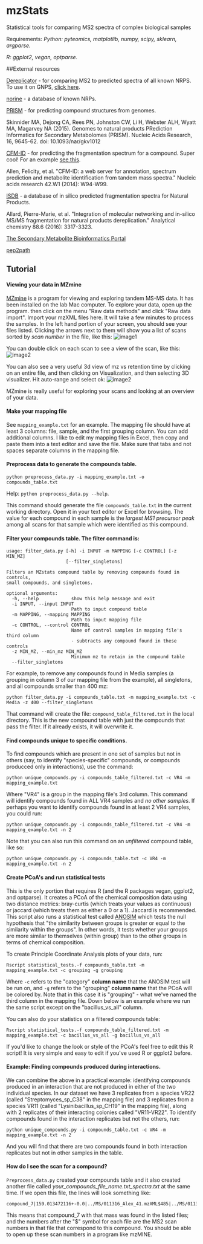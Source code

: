 # mzStats
Statistical tools for comparing MS2 spectra of complex biological samples

Requirements:
*Python: pyteomics, matplotlib, numpy, scipy, sklearn, argparse.*

*R: ggplot2, vegan, optparse.*

##External resources

[Dereplicator](http://cab.spbu.ru/software/dereplicator/) - for comparing MS2 to predicted spectra of all known NRPS. To use it on GNPS, [click here](http://gnps.ucsd.edu/ProteoSAFe/static/gnps-theoretical.jsp).

[norine](http://bioinfo.lifl.fr/norine/result.jsp?ID=NOR01048) - a database of known NRPs.

[PRISM](https://github.com/magarveylab/prism-releases) - for predicting compound structures from genomes.

Skinnider MA, Dejong CA, Rees PN, Johnston CW, Li H, Webster ALH, Wyatt MA, Magarvey NA (2015). Genomes to natural products PRediction Informatics for Secondary Metabolomes (PRISM). Nucleic Acids Research, 16, 9645-62. doi: 10.1093/nar/gkv1012

[CFM-ID](http://cfmid.wishartlab.com/predict) - for predicting the fragmentation spectrum for a compound. Super cool! For an example [see this](http://cfmid.wishartlab.com/queries/259302b9cf3cde8a2443f0cc3806db2582ce01d5).

Allen, Felicity, et al. "CFM-ID: a web server for annotation, spectrum prediction and metabolite identification from tandem mass spectra." Nucleic acids research 42.W1 (2014): W94-W99.

[ISDB](http://oolonek.github.io/ISDB/) - a database of in silico predicted fragmentation spectra for Natural Products.

Allard, Pierre-Marie, et al. "Integration of molecular networking and in-silico MS/MS fragmentation for natural products dereplication." Analytical chemistry 88.6 (2016): 3317-3323.

[The Secondary Metabolite Bioinformatics Portal](http://www.secondarymetabolites.org/)

[pep2path](http://pep2path.sourceforge.net/)

## Tutorial
 
#### Viewing your data in MZmine

[MZmine](http://mzmine.github.io/) is a program for viewing and exploring tandem MS-MS data. It has been installed on the lab Mac computer.
To explore your data, open up the program. then click on the menu "Raw data methods" and click "Raw data import". Import your mzXML files here. It will take a few minutes to process the samples. In the left hand portion of your screen, you should see your files listed. Clicking the arrows next to them will show you a list of scans sorted by *scan number* in the file, like this:
![image1](http://i.imgur.com/bgdfnBc.png)

You can double click on each scan to see a view of the scan, like this:
![image2](http://i.imgur.com/vxXN4RU.png)

You can also see a very useful 3d view of mz vs retention time by clicking on an entire file, and then clicking on Visualization, and then selecting 3D visualizer. Hit auto-range and select ok:
![image2](http://i.imgur.com/JedavdE.png)


MZmine is really useful for exploring your scans and looking at an overview of your data.

#### Make your mapping file
See `mapping_example.txt` for an example. The mapping file should have at least 3 columns: file, sample, and the first grouping column. You can add additional columns. I like to edit my mapping files in Excel, then copy and paste them into a text editor and save the file. Make sure that tabs and not spaces separate columns in the mapping file.

#### Preprocess data to generate the compounds table.

```
python preprocess_data.py -i mapping_example.txt -o compounds_table.txt
```

Help: `python preprocess_data.py --help`.

This command should generate the file `compounds_table.txt` in the current working directory. Open it in your text editor or Excel for browsing. The value for each compound in each sample is the *largest MS1 precursor peak* among all scans for that sample which were identified as this compound. 

#### Filter your compounds table. The filter command is: 

```
usage: filter_data.py [-h] -i INPUT -m MAPPING [-c CONTROL] [-z MIN_MZ]
                      [--filter_singletons]

Filters an MZstats compound table by removing compounds found in controls,
small compounds, and singletons.

optional arguments:
  -h, --help            show this help message and exit
  -i INPUT, --input INPUT
                        Path to input compound table
  -m MAPPING, --mapping MAPPING
                        Path to input mapping file
  -c CONTROL, --control CONTROL
                        Name of control samples in mapping file's third column
                        - subtracts any compound found in these controls
  -z MIN_MZ, --min_mz MIN_MZ
                        Minimum mz to retain in the compound table
  --filter_singletons
```

For example, to remove any compounds found in Media samples (a grouping in column 3 of our mapping file from the example), all singletons, and all compounds smaller than 400 mz:

```
python filter_data.py -i compounds_table.txt -m mapping_example.txt -c Media -z 400 --filter_singletons
```

That command will create the file: `compound_table_filtered.txt` in the local directory. This is the new compound table with just the compounds that pass the filter. If it already exists, it will overwrite it. 

#### Find compounds unique to specific conditions.
To find compounds which are present in one set of samples but not in others (say, to identify "species-specific" compounds, or compounds producced only in interactions), use the command:

```
python unique_compounds.py -i compounds_table_filtered.txt -c VR4 -m mapping_example.txt
```

Where "VR4" is a group in the mapping file's 3rd column. This command will identify compounds found in ALL VR4 samples and *no other samples*. If perhaps you want to identify compounds found in at least 2 VR4 samples, you could run:

```
python unique_compounds.py -i compounds_table_filtered.txt -c VR4 -m mapping_example.txt -n 2
```

Note that you can also run this command on an *unfiltered* compound table, like so:


```
python unique_compounds.py -i compounds_table.txt -c VR4 -m mapping_example.txt -n 2
```

#### Create PCoA's and run statistical tests

This is the only portion that requires R (and the R packages vegan, ggplot2, and optparse). It creates a PCoA of the chemical composition data using two distance metrics: bray-curtis (which treats your values as continuous) or jaccard (which treats them as either a 0 or a 1). Jaccard is recommended. This script also runs a statistical test called [ANOSIM](https://en.wikipedia.org/wiki/Analysis_of_similarities) which tests the null hypothesis that "the similarity between groups is greater or equal to the similarity within the groups". In other words, it tests whether your groups are more similar to themselves (within group) than to the other groups in terms of chemical composition. 

To create Principle Coordinate Analysis plots of your data, run:

```
Rscript statistical_tests.-f compounds_table.txt -m mapping_example.txt -c grouping -g grouping
```

Where `-c` refers to the "category" **column name** that the ANOSIM test will be run on, and `-g` refers to the "grouping" **column name** that the PCoA will be colored by. Note that in this case it is "grouping" - what we've named the third column in the mapping file. Down below is an example where we run the same script except on the "bacillus_vs_all" column. 

You can also do your statistics on a filtered compounds table:

```
Rscript statistical_tests.-f compounds_table_filtered.txt -m mapping_example.txt -c bacillus_vs_all -g bacillus_vs_all
```

If you'd like to change the look or style of the PCoA's feel free to edit this R script! It is very simple and easy to edit if you've used R or ggplot2 before.


#### Example: Finding compounds produced during interactions.

We can combine the above in a practical example: identifying compounds produced in an interaction that are not produced in either of the two individual species. In our dataset we have 3 replicates from a species VR22 (called "Streptomyces_sp_C38" in the mapping file) and 3 replicates from a species VR11 (called "Lysinibacillus_sp_CH19" in the mapping file), along with 2 replicates of their interacting colonies called "VR11-VR22". To identify compounds found in the interaction replicates but not the others, run:

```
python unique_compounds.py -i compounds_table.txt -c VR4 -m mapping_example.txt -n 2
```

And you will find that there are two compounds found in both interaction replicates but not in other samples in the table.

#### How do I see the scan for a compound?

`Preprocess_data.py` created your compounds table and it also created another file called *your_compounds_file_name.txt_spectra.txt* at the same time. If we open this file, the lines will look something like:

```
compound_7|159.013472116+-0.0|../MS/011316_Alex_41.mzXML$485|../MS/011316_Alex_25.mzXML$302,15,208,113,394,671,486,767|../MS/011316_Alex_15.mzXML$44,252,553,353,151,453,797|../MS/011316_Alex_26.mzXML$216,788,691,588|../MS/011316_Alex_21.mzXML$495,403,309,587,680|../MS/011316_Alex_16.mzXML$311,120,216,22,497,405,801,589,684|../MS/011316_Alex_23.mzXML$401,581,765|../MS/011316_Alex_19.mzXML$19,121,497,686
```

This means that compound_7 with that mass was found in the listed files; and the numbers after the "$" symbol for each file are the MS2 scan numbers in that file that correspond to this compound. You should be able to open up these scan numbers in a program like mzMINE.
